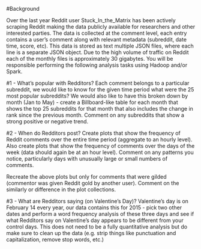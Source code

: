 #Background

Over the last year Reddit user Stuck_In_the_Matrix has been actively scraping Reddit making the data publicly available for researchers and other interested parties. The data is collected at the comment level, each entry contains a user’s comment along with relevant metadata (subreddit, date time, score, etc). This data is stored as text multiple JSON files, where each line is a separate JSON object. Due to the high volume of traffic on Reddit each of the monthly files is approximately 30 gigabytes. You will be responsible performing the following analysis tasks using Hadoop and/or Spark.


#1 - What’s popular with Redditors?
Each comment belongs to a particular subreddit, we would like to know for the given time period what were the 25 most popular subreddits? We would also like to have this broken down by month (Jan to May) - create a Billboard-like table for each month that shows the top 25 subreddits for that month that also includes the change in rank since the previous month. Comment on any subreddits that show a strong positive or negative trend.


#2 - When do Redditors post?
Create plots that show the frequency of Reddit comments over the entire time period (aggregate to an hourly level). Also create plots that show the frequency of comments over the days of the week (data should again be at an hour level). Comment on any patterns you notice, particularly days with unusually large or small numbers of comments.

Recreate the above plots but only for comments that were gilded (commentor was given Reddit gold by another user). Comment on the similarly or difference in the plot collections.

#3 - What are Redditors saying (on Valentine’s Day)?
Valentine’s day is on February 14 every year, our data contains this for 2015 - pick two other dates and perform a word frequency analysis of these three days and see if what Redditors say on Valentine’s day appears to be different from your control days. This does not need to be a fully quantitative analysis but do make sure to clean up the data (e.g. strip things like punctuation and capitalization, remove stop words, etc.)


